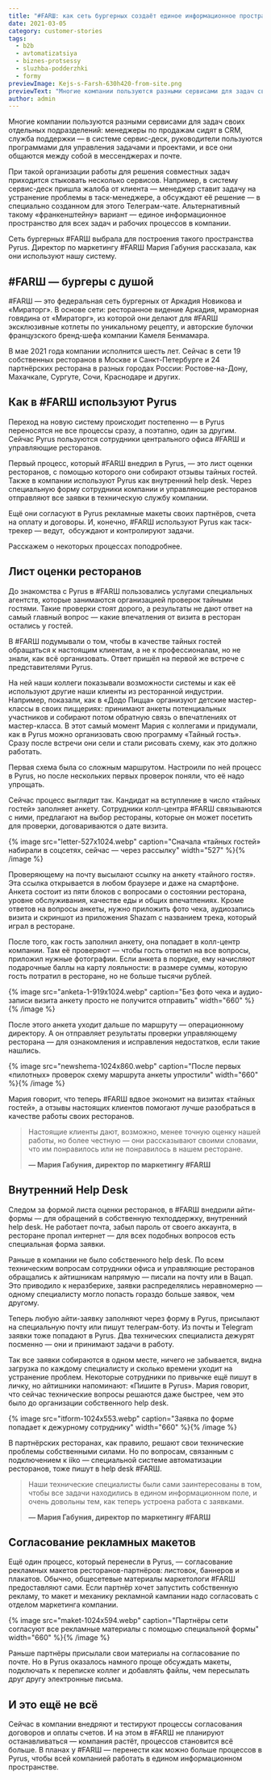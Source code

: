 ```yaml
---
title: "#FARШ: как сеть бургерных создаёт единое информационное пространство с помощью Pyrus"
date: 2021-03-05
category: customer-stories
tags:
  - b2b
  - avtomatizatsiya
  - biznes-protsessy
  - sluzhba-podderzhki
  - formy
previewImage: Kejs-s-Farsh-630h420-from-site.png
previewText: "Многие компании пользуются разными сервисами для задач своих отдельных подразделений: менеджеры по продажам сидят в CRM, служба поддержки — в системе сервис-деск, руководители пользуются программами для управления задачами и проектами, и все они общаются между собой в мессенджерах и почте."
author: admin
---
```

Многие компании пользуются разными сервисами для задач своих отдельных подразделений: менеджеры по продажам сидят в CRM, служба поддержки — в системе сервис-деск, руководители пользуются программами для управления задачами и проектами, и все они общаются между собой в мессенджерах и почте. 

При такой организации работы для решения совместных задач приходится стыковать несколько сервисов. Например, в систему сервис-деск пришла жалоба от клиента — менеджер ставит задачу на устранение проблемы в таск-менеджере, а обсуждают её решение — в специально созданном для этого Телеграм-чате. Альтернативный такому «франкенштейну» вариант — единое информационное пространство для всех задач и рабочих процессов в компании.

Сеть бургерных #FARШ выбрала для построения такого пространства Pyrus. Директор по маркетингу #FARШ Мария Габуния рассказала, как они используют нашу систему.

## #FARШ — бургеры с душой

#FARШ — это федеральная сеть бургерных от Аркадия Новикова и «Мираторг». В основе сети: ресторанное видение Аркадия, мраморная говядина от «Мираторг», из которой они делают для #FARШ эксклюзивные котлеты по уникальному рецепту, и авторские булочки французского бренд-шефа компании Камеля Бенмамара.

В мае 2021 года компании исполнится шесть лет. Сейчас в сети 19 собственных ресторанов в Москве и Санкт-Петербурге и 24 партнёрских ресторана в разных городах России: Ростове-на-Дону, Махачкале, Сургуте, Сочи, Краснодаре и других.

## Как в #FARШ используют Pyrus

Переход на новую систему происходит постепенно — в Pyrus переносятся не все процессы сразу, а поэтапно, один за другим. Сейчас Pyrus пользуются сотрудники центрального офиса #FARШ и управляющие ресторанов.

Первый процесс, который #FARШ внедрил в Pyrus, — это лист оценки ресторанов, с помощью которого они собирают отзывы тайных гостей. Также в компании используют Pyrus как внутренний help desk. Через специальную форму сотрудники компании и управляющие ресторанов отправляют все заявки в техническую службу компании. 

Ещё они согласуют в Pyrus рекламные макеты своих партнёров, счета на оплату и договоры. И, конечно, #FARШ используют Pyrus как таск-трекер — ведут,  обсуждают и контролируют задачи.

Расскажем о некоторых процессах поподробнее.

## Лист оценки ресторанов

До знакомства с Pyrus в #FARШ пользовались услугами специальных агентств, которые занимаются организацией проверок тайными гостями. Такие проверки стоят дорого, а результаты не дают ответ на самый главный вопрос — какие впечатления от визита в ресторан остались у гостей.

В #FARШ подумывали о том, чтобы в качестве тайных гостей обращаться к настоящим клиентам, а не к профессионалам, но не знали, как всё организовать. Ответ пришёл на первой же встрече с представителями Pyrus.

На ней наши коллеги показывали возможности системы и как её используют другие наши клиенты из ресторанной индустрии. Например, показали, как в «Додо Пицца» организуют детские мастер-классы в своих пиццериях: принимают анкеты потенциальных участников и собирают потом обратную связь о впечатлениях от мастер-класса. В этот самый момент Мария с коллегами и придумали, как в Pyrus можно организовать свою программу «Тайный гость». Сразу после встречи они сели и стали рисовать схему, как это должно работать.

Первая схема была со сложным маршрутом. Настроили по ней процесс в Pyrus, но после нескольких первых проверок поняли, что её надо упрощать. 

Сейчас процесс выглядит так. Кандидат на вступление в число «тайных гостей» заполняет анкету. Сотрудники колл-центра #FARШ связываются с ними, предлагают на выбор рестораны, которые он может посетить для проверки, договариваются о дате визита.

{% image src="letter-527x1024.webp" caption="Сначала «тайных гостей» набирали в соцсетях, сейчас — через рассылку" width="527" %}{% /image %}

Проверяющему на почту высылают ссылку на анкету «тайного гостя». Эта ссылка открывается в любом браузере и даже на смартфоне. Анкета состоит из пяти блоков с вопросами о состоянии ресторана, уровне обслуживания, качестве еды и общих впечатлениях. Кроме ответов на вопросы анкеты, нужно приложить фото чека, аудиозапись визита и скриншот из приложения Shazam с названием трека, который играл в ресторане.

После того, как гость заполнил анкету, она попадает в колл-центр компании. Там её проверяют — чтобы гость ответил на все вопросы, приложил нужные фотографии. Если анкета в порядке, ему начисляют подарочные баллы на карту лояльности: в размере суммы, которую гость потратил в ресторане, но не больше тысячи рублей.

{% image src="anketa-1-919x1024.webp" caption="Без фото чека и аудио-записи визита анкету просто не получится отправить" width="660" %}{% /image %}

После этого анкета уходит дальше по маршруту — операционному директору. А он отправляет результаты проверки управляющему ресторана — для ознакомления и исправления недостатков, если такие нашлись.

{% image src="newshema-1024x860.webp" caption="После первых «пилотных» проверок схему маршрута анкеты упростили" width="660" %}{% /image %}

Мария говорит, что теперь #FARШ вдвое экономит на визитах «тайных гостей», а отзывы настоящих клиентов помогают лучше разобраться в качестве работы своих ресторанов.

> Настоящие клиенты дают, возможно, менее точную оценку нашей работы, но более честную — они рассказывают своими словами, что им понравилось или не понравилось в нашем ресторане.
>
> **— Мария Габуния, директор по маркетингу #FARШ**

## Внутренний Help Desk

Следом за формой листа оценки ресторанов, в #FARШ внедрили айти-формы — для обращений в собственную техподдержку, внутренний help desk. Не работает почта, забыл пароль от своего аккаунта, в ресторане пропал интернет — для всех подобных вопросов есть специальная форма заявки.

Раньше в компании не было собственного help desk. По всем техническим вопросам сотрудники офиса и управляющие ресторанов обращались к айтишникам напрямую — писали на почту или в Вацап. Это приводило к неразберихе, заявки распределялись неравномерно — одному специалисту могло попасть гораздо больше заявок, чем другому.

Теперь любую айти-заявку заполняют через форму в Pyrus, присылают на специальную почту или пишут телеграм-боту. Из почты и Telegram заявки тоже попадают в Pyrus. Два технических специалиста дежурят посменно — они и принимают задачи в работу.

Так все заявки собираются в одном месте, ничего не забывается, видна загрузка по каждому специалисту и сколько времени уходит на устранение проблем. Некоторые сотрудники по привычке ещё пишут в личку, но айтишники напоминают: «Пишите в Pyrus». Мария говорит, что сейчас технические вопросы решаются даже быстрее, чем это было до организации собственного help desk.

{% image src="itform-1024x553.webp" caption="Заявка по форме попадает к дежурному сотруднику" width="660" %}{% /image %}

В партнёрских ресторанах, как правило, решают свои технические проблемы собственными силами. Но по вопросам, связанным с подключением к iiko — специальной системе автоматизации ресторанов, тоже пишут в help desk #FARШ.

> Наши технические специалисты были сами заинтересованы в том, чтобы все задачи находились в едином информационном поле, и очень довольны тем, как теперь устроена работа с заявками.
>
> **— Мария Габуния, директор по маркетингу #FARШ**

## Согласование рекламных макетов

Ещё один процесс, который перенесли в Pyrus, — согласование рекламных макетов ресторанов-партнёров: листовок, баннеров и плакатов. Обычно, общесетевые материалы маркетологи #FARШ предоставляют сами. Если партнёр хочет запустить собственную рекламу, то макет и механику рекламной кампании надо согласовать с отделом маркетинга компании.

{% image src="maket-1024x594.webp" caption="Партнёры сети согласуют все рекламные материалы с помощью специальной формы" width="660" %}{% /image %}

Раньше партнёры присылали свои материалы на согласование по почте. Но в Pyrus оказалось намного проще обсуждать макеты, подключать к переписке коллег и добавлять файлы, чем пересылать друг другу электронные письма.

## И это ещё не всё

Сейчас в компании внедряют и тестируют процессы согласования договоров и оплаты счетов. И на этом в #FARШ не планируют останавливаться — компания растёт, процессов становится всё больше. В планах у #FARШ — перенести как можно больше процессов в Pyrus, чтобы всей компанией работать в едином информационном пространстве.